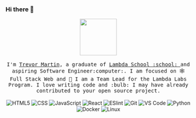 ### Hi there 👋
<p align="center">
  <img src="https://raw.githubusercontent.com/ForkAwesome/Fork-Awesome/master/src/icons/svg/github-square.svg" width=100>
  <br><br>
  <samp>
    I'm <a href="https://www.trevorjmartin.com/">Trevor Martin</a>, a graduate of <a href="http://www.lambdaschool.com/">Lambda School :school: </a> and aspiring Software Engineer:computer:. I am focused on 🕸 Full Stack Web and 🔭 I am a Team Lead for the Lambda Labs Program. I love writing code and :bulb: I may have already contributed to your open source project.
  </samp>
<br><br>
<img alt="HTML5" src="https://img.shields.io/badge/-HTML5-%23E44D27?style=flat-square&logo=html5&logoColor=ffffff">
<img alt="CSS" src="https://img.shields.io/badge/-CSS3-%231572B6?style=flat-square&logo=css3">
<img alt="JavaScript" src="https://img.shields.io/badge/-JavaScript-%23F7DF1C?style=flat-square&logo=javascript&logoColor=000000&labelColor=%23F7DF1C&color=%23FFCE5A">
<img alt="React" src="https://img.shields.io/badge/-React-%23282C34?style=flat-square&logo=react">
<img alt="ESlint" src="https://img.shields.io/badge/-ESLint-%234B32C3?style=flat-square&logo=eslint">
<img alt="Git" src="https://img.shields.io/badge/-Git-%23F05032?style=flat-square&logo=git&logoColor=%23ffffff">
<img alt="VS Code" src="https://img.shields.io/badge/-VSCode-%23007ACC?style=flat-square&logo=visual-studio-code">
<img alt="Python" src="https://img.shields.io/badge/-Python-green?style=flat-square&logo=python">
<img alt="Docker" src="https://img.shields.io/badge/-Docker-darkblue?style=flat-square&logo=docker">
<img alt="Linux" src="https://img.shields.io/badge/-Linux-black?style=flat-square&logo=Linux">
</p>

<!--
**debauchery1st/debauchery1st** is a ✨ _special_ ✨ repository because its `README.md` (this file) appears on your GitHub profile.
![Github stats](https://github-readme-stats.vercel.app/api?username=debauchery1st&show_icons=true)

[![Top Langs](https://github-readme-stats.vercel.app/api/top-langs/?username=debauchery1st)](https://github-readme-stats.vercel.app/api/top-langs/?username=debauchery1st)
[![Contribution Stats](https://github-contribution-stats.vercel.app/api/?username=debauchery1st)](https://github-contribution-stats.vercel.app/api/?username=debauchery1st)

- 🔭 I’m currently working on ...
- 🌱 I’m currently learning ...
- 👯 I’m looking to collaborate on ...
- 🤔 I’m looking for help with ...
- 💬 Ask me about ...
- 📫 How to reach me: ...
- 😄 Pronouns: ...
- ⚡ Fun fact: ...
-->
